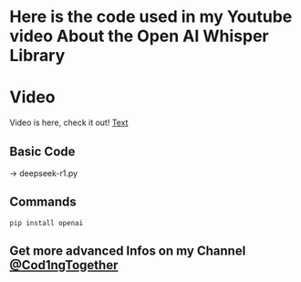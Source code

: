 # Here is the code used in my Youtube video About the Open AI Whisper Library

# Video
Video is here, check it out!
[Text]([https://youtu.be/xi8NqNLR3zM](https://youtu.be/PhUQCETR-w4))

## Basic Code
-> deepseek-r1.py

## Commands
```
pip install openai
```

## Get more advanced Infos on my Channel [@Cod1ngTogether](https://www.youtube.com/@Cod1ngTogether)
